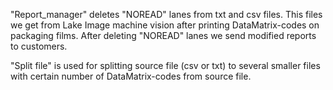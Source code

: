 "Report_manager" deletes "NOREAD" lanes from txt and csv files. This files we get from Lake Image machine vision after printing DataMatrix-codes on packaging films. 
After deleting "NOREAD" lanes we send modified reports to customers.

"Split file" is used for splitting source file (csv or txt) to several smaller files with certain number of DataMatrix-codes from source file. 
